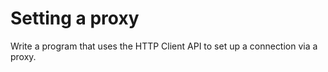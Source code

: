 # Setting a proxy
Write a program that uses the HTTP Client API to set up a connection via a proxy.
